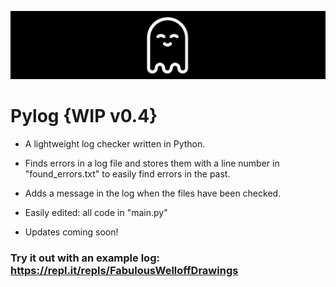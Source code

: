 <a href="https://samm4x.xyz"><img src="https://raw.githubusercontent.com/samm4x/website/master/assets/banner.png" title="samm4x" alt="samm4x"></a>

# Pylog {WIP v0.4}

- A lightweight log checker written in Python. 

- Finds errors in a log file and stores them with a line number in "found_errors.txt" to easily find errors in the past.

- Adds a message in the log when the files have been checked.

- Easily edited: all code in "main.py"

- Updates coming soon!

### Try it out with an example log: https://repl.it/repls/FabulousWelloffDrawings
